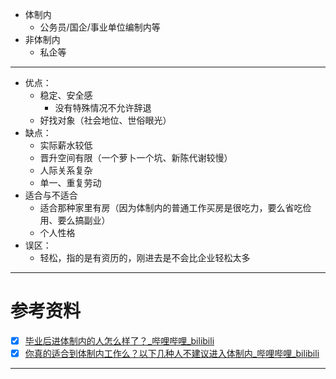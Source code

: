 - 体制内
	- 公务员/国企/事业单位编制内等
- 非体制内
	- 私企等

------
- 优点：
	- 稳定、安全感
		- 没有特殊情况不允许辞退
	- 好找对象（社会地位、世俗眼光）
- 缺点：
	- 实际薪水较低
	- 晋升空间有限（一个萝卜一个坑、新陈代谢较慢）
	- 人际关系复杂
	- 单一、重复劳动
- 适合与不适合
	- 适合那种家里有房（因为体制内的普通工作买房是很吃力，要么省吃俭用、要么搞副业）
	- 个人性格
- 误区： 
	- 轻松，指的是有资历的，刚进去是不会比企业轻松太多


----


# 参考资料
- [x] [毕业后进体制内的人怎么样了？_哔哩哔哩_bilibili](https://www.bilibili.com/video/BV1sF411T7AC/?spm_id_from=333.337.search-card.all.click&vd_source=025a435f75f64171dd9cd96896be80a4)
- [x] [你真的适合到体制内工作么？以下几种人不建议进入体制内_哔哩哔哩_bilibili](https://www.bilibili.com/video/BV1YP4y1K7ix/?spm_id_from=333.337.search-card.all.click&vd_source=025a435f75f64171dd9cd96896be80a4)

------